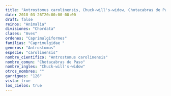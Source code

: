 ```yaml
---
title: "Antrostomus carolinensis, Chuck-will's-widow, Chotacabras de Paso"
date: 2018-03-26T20:00:00-00:00
draft: false
reinos: "Animalia"
divisiones: "Chordata"
clases: "Aves"
ordenes: "Caprimulgiformes"
familias: "Caprimulgidae "
generos: "Antrostomus"
especie: "carolinensis"
nombre_cientifico: "Antrostomus carolinensis"
nombre_comun: "Chotacabras de Paso"
nombre_ingles: "Chuck-will's-widow"
otros_nombres: ""
garrigues: "126"
vista: true
los_cielos: true
---
```

